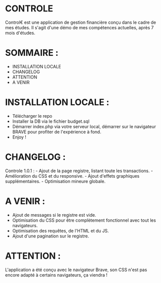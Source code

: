 # CONTROLE

Control€ est une application de gestion financière conçu dans le cadre de mes études.
Il s'agit d'une démo de mes compétences actuelles, après 7 mois d'études.

# SOMMAIRE :
  - INSTALLATION LOCALE
  - CHANGELOG
  - ATTENTION
  - A VENIR

# INSTALLATION LOCALE :
  - Télécharger le repo
  - Installer la DB via le fichier budget.sql
  - Démarrer index.php via votre serveur local, démarrer sur le navigateur BRAVE pour profiter de l'expérience à fond.
  - Enjoy !

# CHANGELOG :
  Controle 1.0.1 :
    - Ajout de la page registre, listant toute les transactions.
    - Amélioration du CSS et du responsive.
    - Ajout d'effets graphiques supplémentaires.
    - Optimisation mineure globale.

# A VENIR :
  - Ajout de messages si le registre est vide.
  - Optimisation du CSS pour être complètement fonctionnel avec tout les navigateurs.
  - Optimisation des requêtes, de l'HTML et du JS.
  - Ajout d'une pagination sur le registre.

# ATTENTION :
L'application a été conçu avec le navigateur Brave, son CSS n'est pas encore adapté à certains navigateurs, ça viendra !
